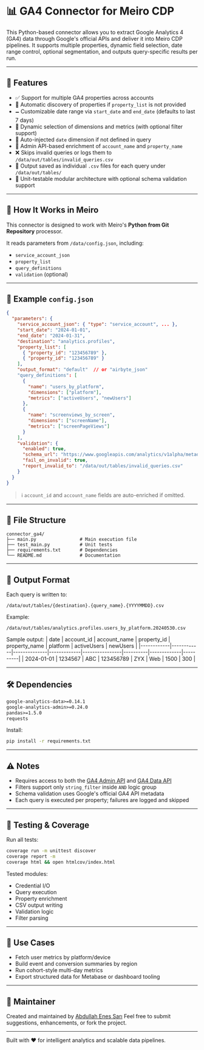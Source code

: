 # 📊 GA4 Connector for Meiro CDP

This Python-based connector allows you to extract Google Analytics 4 (GA4) data through Google's official APIs and deliver it into Meiro CDP pipelines. It supports multiple properties, dynamic field selection, date range control, optional segmentation, and outputs query-specific results per run.

---

## 🔧 Features

* ✅ Support for multiple GA4 properties across accounts
* 🔁 Automatic discovery of properties if `property_list` is not provided
* 🗕️ Customizable date range via `start_date` and `end_date` (defaults to last 7 days)
* 🧱 Dynamic selection of dimensions and metrics (with optional filter support)
* 🎯 Auto-injected `date` dimension if not defined in query
* 📄 Admin API-based enrichment of `account_name` and `property_name`
* ❌ Skips invalid queries or logs them to `/data/out/tables/invalid_queries.csv`
* 📅 Output saved as individual `.csv` files for each query under `/data/out/tables/`
* 🧪 Unit-testable modular architecture with optional schema validation support

---

## 🤩 How It Works in Meiro

This connector is designed to work with Meiro's **Python from Git Repository** processor.

It reads parameters from `/data/config.json`, including:
- `service_account_json`
- `property_list`
- `query_definitions`
- `validation` (optional)

---

## 🦪 Example `config.json`

```json
{
  "parameters": {
    "service_account_json": { "type": "service_account", ... },
    "start_date": "2024-01-01",
    "end_date": "2024-01-31",
    "destination": "analytics.profiles",
    "property_list": [
      { "property_id": "123456789" },
      { "property_id": "123456789" }
    ],
    "output_format": "default"  // or "airbyte_json"
    "query_definitions": [
      {
        "name": "users_by_platform",
        "dimensions": ["platform"],
        "metrics": ["activeUsers", "newUsers"]
      },
      {
        "name": "screenviews_by_screen",
        "dimensions": ["screenName"],
        "metrics": ["screenPageViews"]
      }
    ],
    "validation": {
      "enabled": true,
      "schema_url": "https://www.googleapis.com/analytics/v1alpha/metadata/ga4?fields=dimensions,metrics",
      "fail_on_invalid": true,
      "report_invalid_to": "/data/out/tables/invalid_queries.csv"
    }
  }
}
```

> ℹ️ `account_id` and `account_name` fields are auto-enriched if omitted.

---

## 📁 File Structure

```
connector_ga4/
├── main.py                # Main execution file
├── test_main.py           # Unit tests
├── requirements.txt       # Dependencies
└── README.md              # Documentation
```

---

## 📆 Output Format

Each query is written to:
```
/data/out/tables/{destination}.{query_name}.{YYYYMMDD}.csv
```
Example:
```
/data/out/tables/analytics.profiles.users_by_platform.20240530.csv
```

Sample output:
| date       | account_id | account_name | property_id | property_name | platform | activeUsers | newUsers |
|------------|------------|--------------|-------------|----------------|----------|-------------|----------|
| 2024-01-01 | 1234567    | ABC          | 123456789   | ZYX            | Web      | 1500        | 300      |

---

## 🛠 Dependencies

```txt
google-analytics-data>=0.14.1
google-analytics-admin>=0.24.0
pandas>=1.5.0
requests
```
Install:
```bash
pip install -r requirements.txt
```

---

## ⚠️ Notes

* Requires access to both the [GA4 Admin API](https://developers.google.com/analytics/devguides/config/admin/v1) and [GA4 Data API](https://developers.google.com/analytics/devguides/reporting/data/v1)
* Filters support only `string_filter` inside `AND` logic group
* Schema validation uses Google's official GA4 API metadata
* Each query is executed per property; failures are logged and skipped

---

## 🧪 Testing & Coverage

Run all tests:
```bash
coverage run -m unittest discover
coverage report -m
coverage html && open htmlcov/index.html
```

Tested modules:
- Credential I/O
- Query execution
- Property enrichment
- CSV output writing
- Validation logic
- Filter parsing

---

## 🧐 Use Cases

* Fetch user metrics by platform/device
* Build event and conversion summaries by region
* Run cohort-style multi-day metrics
* Export structured data for Metabase or dashboard tooling

---

## 👤 Maintainer

Created and maintained by [Abdullah Enes Sarı](https://github.com/enessari)
Feel free to submit suggestions, enhancements, or fork the project.

---

Built with ❤️ for intelligent analytics and scalable data pipelines.
